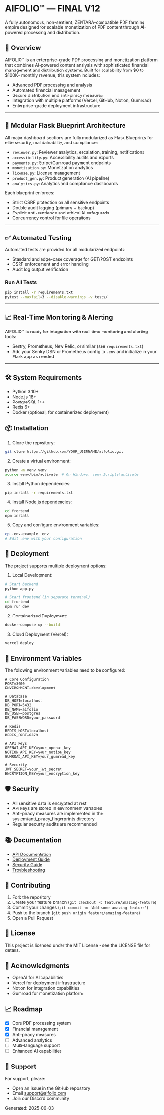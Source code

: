 # AIFOLIO™ — FINAL V12

A fully autonomous, non-sentient, ZENTARA-compatible PDF farming empire designed for scalable monetization of PDF content through AI-powered processing and distribution.

## 🚀 Overview

AIFOLIO™ is an enterprise-grade PDF processing and monetization platform that combines AI-powered content analysis with sophisticated financial management and distribution systems. Built for scalability from $0 to $100K+ monthly revenue, this system includes:

- Advanced PDF processing and analysis
- Automated financial management
- Secure distribution and anti-piracy measures
- Integration with multiple platforms (Vercel, GitHub, Notion, Gumroad)
- Enterprise-grade deployment infrastructure

---

## 🧩 Modular Flask Blueprint Architecture

All major dashboard sections are fully modularized as Flask Blueprints for elite security, maintainability, and compliance:

- `reviewer.py`: Reviewer analytics, escalation, training, notifications
- `accessibility.py`: Accessibility audits and exports
- `payments.py`: Stripe/Gumroad payment endpoints
- `monetization.py`: Monetization analytics
- `license.py`: License management
- `product_gen.py`: Product generation (AI pipeline)
- `analytics.py`: Analytics and compliance dashboards

Each blueprint enforces:
- Strict CSRF protection on all sensitive endpoints
- Double audit logging (primary + backup)
- Explicit anti-sentience and ethical AI safeguards
- Concurrency control for file operations

---

## ✅ Automated Testing

Automated tests are provided for all modularized endpoints:

- Standard and edge-case coverage for GET/POST endpoints
- CSRF enforcement and error handling
- Audit log output verification

### Run All Tests

```bash
pip install -r requirements.txt
pytest --maxfail=3 --disable-warnings -v tests/
```

---

## 📈 Real-Time Monitoring & Alerting

AIFOLIO™ is ready for integration with real-time monitoring and alerting tools:
- Sentry, Prometheus, New Relic, or similar (see `requirements.txt`)
- Add your Sentry DSN or Prometheus config to `.env` and initialize in your Flask app as needed

---

## 🛠️ System Requirements

- Python 3.10+
- Node.js 18+
- PostgreSQL 14+
- Redis 6+
- Docker (optional, for containerized deployment)

## 📦 Installation

1. Clone the repository:
```bash
git clone https://github.com/YOUR_USERNAME/aifolio.git
```

2. Create a virtual environment:
```bash
python -m venv venv
source venv/bin/activate  # On Windows: venv\Scripts\activate
```

3. Install Python dependencies:
```bash
pip install -r requirements.txt
```

4. Install Node.js dependencies:
```bash
cd frontend
npm install
```

5. Copy and configure environment variables:
```bash
cp .env.example .env
# Edit .env with your configuration
```

## 🚀 Deployment

The project supports multiple deployment options:

1. Local Development:
```bash
# Start backend
python app.py

# Start frontend (in separate terminal)
cd frontend
npm run dev
```

2. Containerized Deployment:
```bash
docker-compose up --build
```

3. Cloud Deployment (Vercel):
```bash
vercel deploy
```

## 📝 Environment Variables

The following environment variables need to be configured:

```env
# Core Configuration
PORT=3000
ENVIRONMENT=development

# Database
DB_HOST=localhost
DB_PORT=5432
DB_NAME=aifolio
DB_USER=postgres
DB_PASSWORD=your_password

# Redis
REDIS_HOST=localhost
REDIS_PORT=6379

# API Keys
OPENAI_API_KEY=your_openai_key
NOTION_API_KEY=your_notion_key
GUMROAD_API_KEY=your_gumroad_key

# Security
JWT_SECRET=your_jwt_secret
ENCRYPTION_KEY=your_encryption_key
```

## 🛡️ Security

- All sensitive data is encrypted at rest
- API keys are stored in environment variables
- Anti-piracy measures are implemented in the system/anti_piracy_fingerprints directory
- Regular security audits are recommended

## 📚 Documentation

- [API Documentation](docs/api.md)
- [Deployment Guide](docs/deployment.md)
- [Security Guide](docs/security.md)
- [Troubleshooting](docs/troubleshooting.md)

## 🤝 Contributing

1. Fork the repository
2. Create your feature branch (`git checkout -b feature/amazing-feature`)
3. Commit your changes (`git commit -m 'Add some amazing feature'`)
4. Push to the branch (`git push origin feature/amazing-feature`)
5. Open a Pull Request

## 📄 License

This project is licensed under the MIT License - see the LICENSE file for details.

## 🙏 Acknowledgments

- OpenAI for AI capabilities
- Vercel for deployment infrastructure
- Notion for integration capabilities
- Gumroad for monetization platform

## 📈 Roadmap

- [x] Core PDF processing system
- [x] Financial management
- [x] Anti-piracy measures
- [ ] Advanced analytics
- [ ] Multi-language support
- [ ] Enhanced AI capabilities

## 📮 Support

For support, please:

- Open an issue in the GitHub repository
- Email support@aifolio.com
- Join our Discord community

Generated: 2025-06-03
